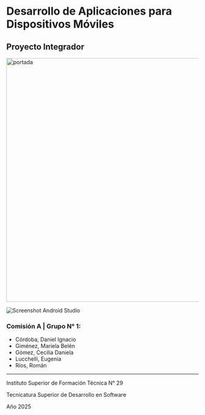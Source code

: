 # Desarrollo de Aplicaciones para Dispositivos Móviles

## Proyecto Integrador

<img width="1080" height="639" alt="portada" src="https://github.com/user-attachments/assets/f15db859-8b06-47bc-8e93-b2e98ce33b8a" />

![Screenshot Android Studio](https://github.com/user-attachments/assets/4b942ac7-7963-4e9b-8f79-be20e1aeef5b)

### Comisión A | Grupo N° 1:
- Córdoba, Daniel Ignacio
- Giménez, Mariela Belén
- Gómez, Cecilia Daniela
- Lucchelli, Eugenia
- Ríos, Román

---

Instituto Superior de Formación Técnica N° 29

Tecnicatura Superior de Desarrollo en Software

Año 2025
